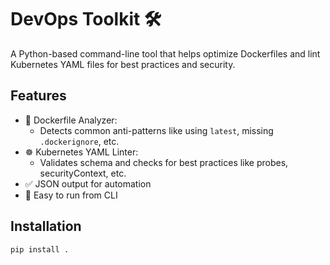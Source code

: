 # DevOps Toolkit 🛠️

A Python-based command-line tool that helps optimize Dockerfiles and lint Kubernetes YAML files for best practices and security.

## Features

- 🐳 Dockerfile Analyzer:
  - Detects common anti-patterns like using `latest`, missing `.dockerignore`, etc.
- ☸️ Kubernetes YAML Linter:
  - Validates schema and checks for best practices like probes, securityContext, etc.
- ✅ JSON output for automation
- 🎯 Easy to run from CLI

## Installation

```bash
pip install .
